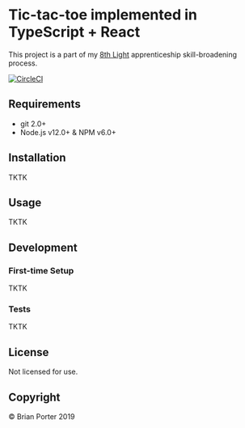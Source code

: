 # Tic-tac-toe implemented in TypeScript + React

This project is a part of my [8th Light](https://8thlight.com/) apprenticeship skill-broadening process.

[![CircleCI](https://circleci.com/gh/beporter/ts-react-tictactoe.svg?style=svg)](https://circleci.com/gh/beporter/ts-react-tictactoe)


## Requirements

* git 2.0+
* Node.js v12.0+ & NPM v6.0+


## Installation

TKTK


## Usage

TKTK


## Development


### First-time Setup

TKTK


### Tests

TKTK


## License

Not licensed for use.


## Copyright

&copy; Brian Porter 2019
